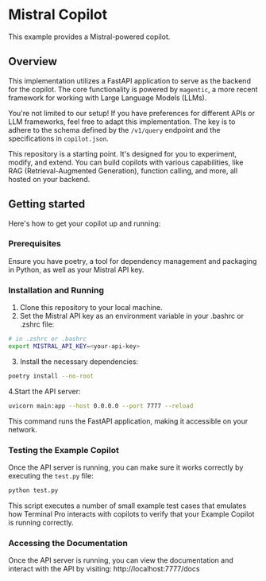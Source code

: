 # Mistral Copilot
This example provides a Mistral-powered copilot. 

## Overview
This implementation utilizes a FastAPI application to serve as the backend for
the copilot. The core functionality is powered by `magentic`, a more recent framework
for working with Large Language Models (LLMs).

You're not limited to our setup! If you have preferences for different APIs or
LLM frameworks, feel free to adapt this implementation. The key is to adhere to
the schema defined by the `/v1/query` endpoint and the specifications in
`copilot.json`.

This repository is a starting point. It's designed for you to experiment,
modify, and extend. You can build copilots with various capabilities, like RAG
(Retrieval-Augmented Generation), function calling, and more, all hosted on your
backend.

## Getting started

Here's how to get your copilot up and running:

### Prerequisites

Ensure you have poetry, a tool for dependency management and packaging in
Python, as well as your Mistral API key.

### Installation and Running

1. Clone this repository to your local machine.
2. Set the Mistral API key as an environment variable in your .bashrc or .zshrc file:

``` sh
# in .zshrc or .bashrc
export MISTRAL_API_KEY=<your-api-key>
```

3. Install the necessary dependencies:

``` sh
poetry install --no-root
```

4.Start the API server:

``` sh
uvicorn main:app --host 0.0.0.0 --port 7777 --reload
```

This command runs the FastAPI application, making it accessible on your network.

### Testing the Example Copilot
Once the API server is running, you can make sure it works correctly by
executing the `test.py` file:

``` sh
python test.py
```

This script executes a number of small example test cases that emulates how
Terminal Pro interacts with copilots to verify that your Example Copilot is
running correctly.

### Accessing the Documentation

Once the API server is running, you can view the documentation and interact with
the API by visiting: http://localhost:7777/docs
